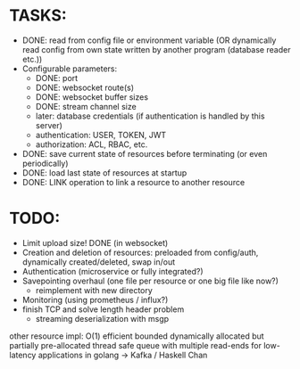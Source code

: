 # TASKS:
- DONE: read from config file or environment variable
(OR dynamically read config from own state written by another program (database reader etc.))
- Configurable parameters:
	- DONE: port
	- DONE: websocket route(s)
	- DONE: websocket buffer sizes
	- DONE: stream channel size
	- later: database credentials (if authentication is handled by this server)
	- authentication: USER, TOKEN, JWT
	- authorization: ACL, RBAC, etc.
- DONE: save current state of resources before terminating (or even periodically)
- DONE: load last state of resources at startup
- DONE: LINK operation to link a resource to another resource

# TODO:
- Limit upload size! DONE (in websocket)
- Creation and deletion of resources: preloaded from config/auth, dynamically created/deleted, swap in/out
- Authentication (microservice or fully integrated?)
- Savepointing overhaul (one file per resource or one big file like now?)
	- reimplement with new directory
- Monitoring (using prometheus / influx?)
- finish TCP and solve length header problem
	- streaming deserialization with msgp

other resource impl:
O(1) efficient bounded dynamically allocated but partially pre-allocated thread safe queue with multiple read-ends for low-latency applications in golang
-> Kafka / Haskell Chan
